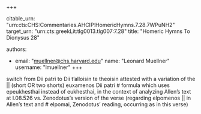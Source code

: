 +++


citable_urn: "urn:cts:CHS:Commentaries.AHCIP:HomericHymns.7.28.7WPuNH2"
target_urn: "urn:cts:greekLit:tlg0013.tlg007:7.28"
title: "Homeric Hymns To Dionysus 28"

authors:
- email: "muellner@chs.harvard.edu"
  name: "Leonard Muellner"
  username: "lmuellner"
+++

<p>switch from Dii patri to Dii t’alloisin te theoisin attested with a variation of the || (short OR two shorts) euxamenos Dii patri # formula which uses epeukhesthai instead of eukhesthai, in the context of analyzing Allen’s text at I.08.526 vs. Zenodotus’s version of the verse (regarding elpomenos || in Allen’s text and # elpomai, Zenodotus’ reading, occurring as in this verse)</p>